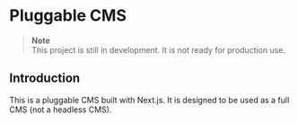 # Pluggable CMS

> **Note**  
> This project is still in development. It is not ready for production use.

## Introduction

This is a pluggable CMS built with Next.js. It is designed to be used as a full CMS (not a headless CMS).
